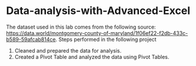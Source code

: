 # Data-analysis-with-Advanced-Excel
The dataset used in this lab comes from the following source: https://data.world/montgomery-county-of-maryland/1f06ef22-f2db-433c-b589-59afcab814ce. 
Steps performed in the following project
1. Cleaned and prepared the data for analysis.
2. Created a Pivot Table and analyzed the data using Pivot Tables. 
